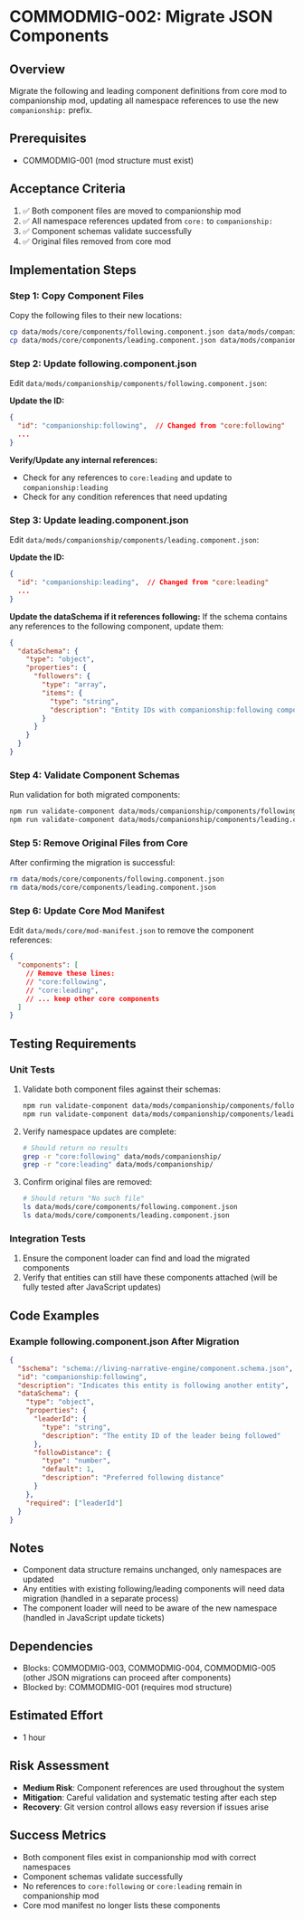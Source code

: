 # COMMODMIG-002: Migrate JSON Components

## Overview
Migrate the following and leading component definitions from core mod to companionship mod, updating all namespace references to use the new `companionship:` prefix.

## Prerequisites
- COMMODMIG-001 (mod structure must exist)

## Acceptance Criteria
1. ✅ Both component files are moved to companionship mod
2. ✅ All namespace references updated from `core:` to `companionship:`
3. ✅ Component schemas validate successfully
4. ✅ Original files removed from core mod

## Implementation Steps

### Step 1: Copy Component Files
Copy the following files to their new locations:

```bash
cp data/mods/core/components/following.component.json data/mods/companionship/components/following.component.json
cp data/mods/core/components/leading.component.json data/mods/companionship/components/leading.component.json
```

### Step 2: Update following.component.json
Edit `data/mods/companionship/components/following.component.json`:

**Update the ID:**
```json
{
  "id": "companionship:following",  // Changed from "core:following"
  ...
}
```

**Verify/Update any internal references:**
- Check for any references to `core:leading` and update to `companionship:leading`
- Check for any condition references that need updating

### Step 3: Update leading.component.json
Edit `data/mods/companionship/components/leading.component.json`:

**Update the ID:**
```json
{
  "id": "companionship:leading",  // Changed from "core:leading"
  ...
}
```

**Update the dataSchema if it references following:**
If the schema contains any references to the following component, update them:
```json
{
  "dataSchema": {
    "type": "object",
    "properties": {
      "followers": {
        "type": "array",
        "items": {
          "type": "string",
          "description": "Entity IDs with companionship:following component"
        }
      }
    }
  }
}
```

### Step 4: Validate Component Schemas
Run validation for both migrated components:

```bash
npm run validate-component data/mods/companionship/components/following.component.json
npm run validate-component data/mods/companionship/components/leading.component.json
```

### Step 5: Remove Original Files from Core
After confirming the migration is successful:

```bash
rm data/mods/core/components/following.component.json
rm data/mods/core/components/leading.component.json
```

### Step 6: Update Core Mod Manifest
Edit `data/mods/core/mod-manifest.json` to remove the component references:

```json
{
  "components": [
    // Remove these lines:
    // "core:following",
    // "core:leading",
    // ... keep other core components
  ]
}
```

## Testing Requirements

### Unit Tests
1. Validate both component files against their schemas:
   ```bash
   npm run validate-component data/mods/companionship/components/following.component.json
   npm run validate-component data/mods/companionship/components/leading.component.json
   ```

2. Verify namespace updates are complete:
   ```bash
   # Should return no results
   grep -r "core:following" data/mods/companionship/
   grep -r "core:leading" data/mods/companionship/
   ```

3. Confirm original files are removed:
   ```bash
   # Should return "No such file"
   ls data/mods/core/components/following.component.json
   ls data/mods/core/components/leading.component.json
   ```

### Integration Tests
1. Ensure the component loader can find and load the migrated components
2. Verify that entities can still have these components attached (will be fully tested after JavaScript updates)

## Code Examples

### Example following.component.json After Migration
```json
{
  "$schema": "schema://living-narrative-engine/component.schema.json",
  "id": "companionship:following",
  "description": "Indicates this entity is following another entity",
  "dataSchema": {
    "type": "object",
    "properties": {
      "leaderId": {
        "type": "string",
        "description": "The entity ID of the leader being followed"
      },
      "followDistance": {
        "type": "number",
        "default": 1,
        "description": "Preferred following distance"
      }
    },
    "required": ["leaderId"]
  }
}
```

## Notes
- Component data structure remains unchanged, only namespaces are updated
- Any entities with existing following/leading components will need data migration (handled in a separate process)
- The component loader will need to be aware of the new namespace (handled in JavaScript update tickets)

## Dependencies
- Blocks: COMMODMIG-003, COMMODMIG-004, COMMODMIG-005 (other JSON migrations can proceed after components)
- Blocked by: COMMODMIG-001 (requires mod structure)

## Estimated Effort
- 1 hour

## Risk Assessment
- **Medium Risk**: Component references are used throughout the system
- **Mitigation**: Careful validation and systematic testing after each step
- **Recovery**: Git version control allows easy reversion if issues arise

## Success Metrics
- Both component files exist in companionship mod with correct namespaces
- Component schemas validate successfully
- No references to `core:following` or `core:leading` remain in companionship mod
- Core mod manifest no longer lists these components